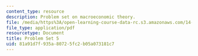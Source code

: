 ```yaml
---
content_type: resource
description: Problem set on macroeconomic theory.
file: /media/https%3A/open-learning-course-data-rc.s3.amazonaws.com/14-06-intermediate-macroeconomic-theory-spring-2003/81a91d7f935a80725fc2b05a073181c7_1406ps5.pdf
file_type: application/pdf
resourcetype: Document
title: Problem Set 5
uid: 81a91d7f-935a-8072-5fc2-b05a073181c7
---
```

